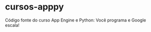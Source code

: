 cursos-apppy
============

Código fonte do curso App Engine e Python: Você programa e Google escala!

